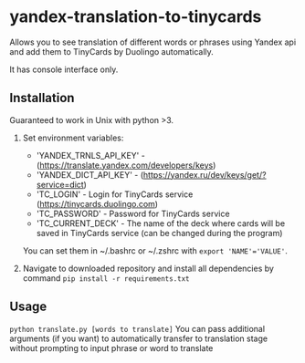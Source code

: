 # yandex-translation-to-tinycards
Allows you to see translation of different words or phrases using Yandex api and add them to TinyCards by Duolingo automatically.

It has console interface only.

## Installation
Guaranteed to work in Unix with python >3.

1. Set environment variables:
    * 'YANDEX_TRNLS_API_KEY' - (https://translate.yandex.com/developers/keys)
    * 'YANDEX_DICT_API_KEY' - (https://yandex.ru/dev/keys/get/?service=dict)
    * 'TC_LOGIN' - Login for TinyCards service (https://tinycards.duolingo.com)
    * 'TC_PASSWORD' - Password for TinyCards service
    * 'TC_CURRENT_DECK' - The name of the deck where cards will be saved in TinyCards service (can be changed during the program)

    You can set them in ~/.bashrc or ~/.zshrc with `export 'NAME'='VALUE'`.
2. Navigate to downloaded repository and install all dependencies by command `pip install -r requirements.txt`

## Usage

`python translate.py [words to translate]`
    You can pass additional arguments (if you want) to automatically transfer to translation stage without prompting to input phrase or word to translate
